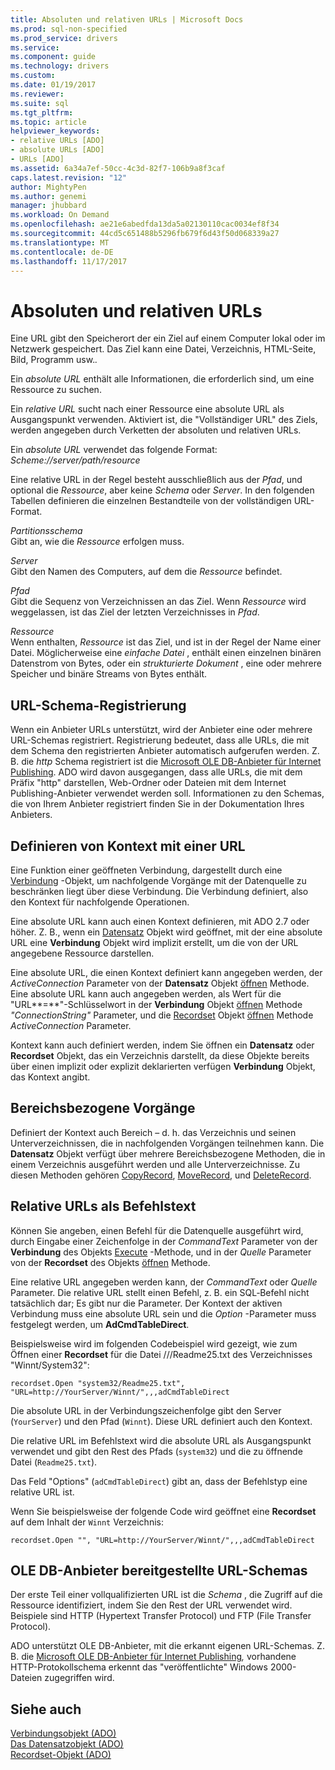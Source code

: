 ```yaml
---
title: Absoluten und relativen URLs | Microsoft Docs
ms.prod: sql-non-specified
ms.prod_service: drivers
ms.service: 
ms.component: guide
ms.technology: drivers
ms.custom: 
ms.date: 01/19/2017
ms.reviewer: 
ms.suite: sql
ms.tgt_pltfrm: 
ms.topic: article
helpviewer_keywords:
- relative URLs [ADO]
- absolute URLs [ADO]
- URLs [ADO]
ms.assetid: 6a34a7ef-50cc-4c3d-82f7-106b9a8f3caf
caps.latest.revision: "12"
author: MightyPen
ms.author: genemi
manager: jhubbard
ms.workload: On Demand
ms.openlocfilehash: ae21e6abedfda13da5a02130110cac0034ef8f34
ms.sourcegitcommit: 44cd5c651488b5296fb679f6d43f50d068339a27
ms.translationtype: MT
ms.contentlocale: de-DE
ms.lasthandoff: 11/17/2017
---
```

# <a name="absolute-and-relative-urls"></a>Absoluten und relativen URLs
Eine URL gibt den Speicherort der ein Ziel auf einem Computer lokal oder im Netzwerk gespeichert. Das Ziel kann eine Datei, Verzeichnis, HTML-Seite, Bild, Programm usw.*.*  
  
 Ein *absolute URL* enthält alle Informationen, die erforderlich sind, um eine Ressource zu suchen.  
  
 Ein *relative URL* sucht nach einer Ressource eine absolute URL als Ausgangspunkt verwenden. Aktiviert ist, die "Vollständiger URL" des Ziels, werden angegeben durch Verketten der absoluten und relativen URLs.  
  
 Ein *absolute URL* verwendet das folgende Format: *Scheme://server/path/resource*  
  
 Eine relative URL in der Regel besteht ausschließlich aus der *Pfad*, und optional die *Ressource*, aber keine *Schema* oder *Server*. In den folgenden Tabellen definieren die einzelnen Bestandteile von der vollständigen URL-Format.  
  
 *Partitionsschema*  
 Gibt an, wie die *Ressource* erfolgen muss.  
  
 *Server*  
 Gibt den Namen des Computers, auf dem die *Ressource* befindet.  
  
 *Pfad*  
 Gibt die Sequenz von Verzeichnissen an das Ziel. Wenn *Ressource* wird weggelassen, ist das Ziel der letzten Verzeichnisses in *Pfad*.  
  
 *Ressource*  
 Wenn enthalten, *Ressource* ist das Ziel, und ist in der Regel der Name einer Datei. Möglicherweise eine *einfache Datei* , enthält einen einzelnen binären Datenstrom von Bytes, oder ein *strukturierte Dokument* , eine oder mehrere Speicher und binäre Streams von Bytes enthält.  
  
## <a name="url-scheme-registration"></a>URL-Schema-Registrierung  
 Wenn ein Anbieter URLs unterstützt, wird der Anbieter eine oder mehrere URL-Schemas registriert. Registrierung bedeutet, dass alle URLs, die mit dem Schema den registrierten Anbieter automatisch aufgerufen werden. Z. B. die *http* Schema registriert ist die [Microsoft OLE DB-Anbieter für Internet Publishing](../../../ado/guide/appendixes/microsoft-ole-db-provider-for-internet-publishing.md). ADO wird davon ausgegangen, dass alle URLs, die mit dem Präfix "http" darstellen, Web-Ordner oder Dateien mit dem Internet Publishing-Anbieter verwendet werden soll. Informationen zu den Schemas, die von Ihrem Anbieter registriert finden Sie in der Dokumentation Ihres Anbieters.  
  
## <a name="defining-context-with-a-url"></a>Definieren von Kontext mit einer URL  
 Eine Funktion einer geöffneten Verbindung, dargestellt durch eine [Verbindung](../../../ado/reference/ado-api/connection-object-ado.md) -Objekt, um nachfolgende Vorgänge mit der Datenquelle zu beschränken liegt über diese Verbindung. Die Verbindung definiert, also den Kontext für nachfolgende Operationen.  
  
 Eine absolute URL kann auch einen Kontext definieren, mit ADO 2.7 oder höher. Z. B., wenn ein [Datensatz](../../../ado/reference/ado-api/record-object-ado.md) Objekt wird geöffnet, mit der eine absolute URL eine **Verbindung** Objekt wird implizit erstellt, um die von der URL angegebene Ressource darstellen.  
  
 Eine absolute URL, die einen Kontext definiert kann angegeben werden, der *ActiveConnection* Parameter von der **Datensatz** Objekt [öffnen](../../../ado/reference/ado-api/open-method-ado-record.md) Methode. Eine absolute URL kann auch angegeben werden, als Wert für die "URL**=**"-Schlüsselwort in der **Verbindung** Objekt [öffnen](../../../ado/reference/ado-api/open-method-ado-connection.md) Methode  *"ConnectionString"* Parameter, und die [Recordset](../../../ado/reference/ado-api/recordset-object-ado.md) Objekt [öffnen](../../../ado/reference/ado-api/open-method-ado-recordset.md) Methode *ActiveConnection* Parameter.  
  
 Kontext kann auch definiert werden, indem Sie öffnen ein **Datensatz** oder **Recordset** Objekt, das ein Verzeichnis darstellt, da diese Objekte bereits über einen implizit oder explizit deklarierten verfügen **Verbindung**  Objekt, das Kontext angibt.  
  
## <a name="scoped-operations"></a>Bereichsbezogene Vorgänge  
 Definiert der Kontext auch Bereich – d. h. das Verzeichnis und seinen Unterverzeichnissen, die in nachfolgenden Vorgängen teilnehmen kann. Die **Datensatz** Objekt verfügt über mehrere Bereichsbezogene Methoden, die in einem Verzeichnis ausgeführt werden und alle Unterverzeichnisse. Zu diesen Methoden gehören [CopyRecord](../../../ado/reference/ado-api/copyrecord-method-ado.md), [MoveRecord](../../../ado/reference/ado-api/moverecord-method-ado.md), und [DeleteRecord](../../../ado/reference/ado-api/deleterecord-method-ado.md).  
  
## <a name="relative-urls-as-command-text"></a>Relative URLs als Befehlstext  
 Können Sie angeben, einen Befehl für die Datenquelle ausgeführt wird, durch Eingabe einer Zeichenfolge in der *CommandText* Parameter von der **Verbindung** des Objekts [Execute](../../../ado/reference/ado-api/execute-method-ado-connection.md) -Methode, und in der  *Quelle* Parameter von der **Recordset** des Objekts [öffnen](../../../ado/reference/ado-api/open-method-ado-recordset.md) Methode.  
  
 Eine relative URL angegeben werden kann, der *CommandText* oder *Quelle* Parameter. Die relative URL stellt einen Befehl, z. B. ein SQL‑Befehl nicht tatsächlich dar; Es gibt nur die Parameter. Der Kontext der aktiven Verbindung muss eine absolute URL sein und die *Option* -Parameter muss festgelegt werden, um **AdCmdTableDirect**.  
  
 Beispielsweise wird im folgenden Codebeispiel wird gezeigt, wie zum Öffnen einer **Recordset** für die Datei ///Readme25.txt des Verzeichnisses "Winnt/System32":  
  
```  
recordset.Open "system32/Readme25.txt", "URL=http://YourServer/Winnt/",,,adCmdTableDirect  
```  
  
 Die absolute URL in der Verbindungszeichenfolge gibt den Server (`YourServer`) und den Pfad (`Winnt`). Diese URL definiert auch den Kontext.  
  
 Die relative URL im Befehlstext wird die absolute URL als Ausgangspunkt verwendet und gibt den Rest des Pfads (`system32`) und die zu öffnende Datei (`Readme25.txt`).  
  
 Das Feld "Options" (`adCmdTableDirect`) gibt an, dass der Befehlstyp eine relative URL ist.  
  
 Wenn Sie beispielsweise der folgende Code wird geöffnet eine **Recordset** auf dem Inhalt der `Winnt` Verzeichnis:  
  
```  
recordset.Open "", "URL=http://YourServer/Winnt/",,,adCmdTableDirect  
```  
  
## <a name="ole-db-provider-supplied-url-schemes"></a>OLE DB-Anbieter bereitgestellte URL-Schemas  
 Der erste Teil einer vollqualifizierten URL ist die *Schema* , die Zugriff auf die Ressource identifiziert, indem Sie den Rest der URL verwendet wird. Beispiele sind HTTP (Hypertext Transfer Protocol) und FTP (File Transfer Protocol).  
  
 ADO unterstützt OLE DB-Anbieter, mit die erkannt eigenen URL-Schemas. Z. B. die [Microsoft OLE DB-Anbieter für Internet Publishing](../../../ado/guide/appendixes/microsoft-ole-db-provider-for-internet-publishing.md)*,* vorhandene HTTP-Protokollschema erkennt das "veröffentlichte" Windows 2000-Dateien zugegriffen wird.  
  
## <a name="see-also"></a>Siehe auch  
 [Verbindungsobjekt (ADO)](../../../ado/reference/ado-api/connection-object-ado.md)   
 [Das Datensatzobjekt (ADO)](../../../ado/reference/ado-api/record-object-ado.md)   
 [Recordset-Objekt (ADO)](../../../ado/reference/ado-api/recordset-object-ado.md)
